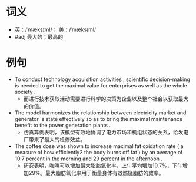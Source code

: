 # 词义
- 英：/ˈmæksɪml/； 美：/ˈmæksɪml/
- #adj 最大的；最高的
# 例句
- To conduct technology acquisition activities , scientific decision-making is needed to get the maximal value for enterprises as well as the whole society .
	- 而进行技术获取活动需要进行科学的决策为企业以及整个社会以获取最大的价值。
- The model harmonizes the relationship between electricity market and generator 's state effectively so as to bring the maximal maintenance benefit to the power generation plants .
	- 仿真算例表明，该模型有效地协调了电力市场和机组状态的关系，给发电厂带来了最大的检修效益。
- The coffee dose was shown to increase maximal fat oxidation rate ( a measure of how efficiently2 the body burns off fat ) by an average of 10.7 percent in the morning and 29 percent in the afternoon .
	- 研究表明，咖啡可以增加最大脂肪氧化率，上午平均增加10.7%，下午增加29%。最大脂肪氧化率用于衡量身体有效燃烧脂肪的效率。
